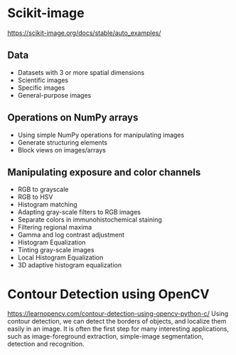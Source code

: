 # Scikit-image
https://scikit-image.org/docs/stable/auto_examples/
## Data
- Datasets with 3 or more spatial dimensions
- Scientific images
- Specific images
- General-purpose images

## Operations on NumPy arrays
- Using simple NumPy operations for manipulating images
- Generate structuring elements
- Block views on images/arrays

## Manipulating exposure and color channels
- RGB to grayscale
- RGB to HSV
- Histogram matching
- Adapting gray-scale filters to RGB images
- Separate colors in immunohistochemical staining
- Filtering regional maxima
- Gamma and log contrast adjustment
- Histogram Equalization
- Tinting gray-scale images
- Local Histogram Equalization
- 3D adaptive histogram equalization

# Contour Detection using OpenCV
https://learnopencv.com/contour-detection-using-opencv-python-c/
Using contour detection, we can detect the borders of objects, and localize them easily in an image. It is often the first step for many interesting applications, such as image-foreground extraction, simple-image segmentation, detection and recognition. 
